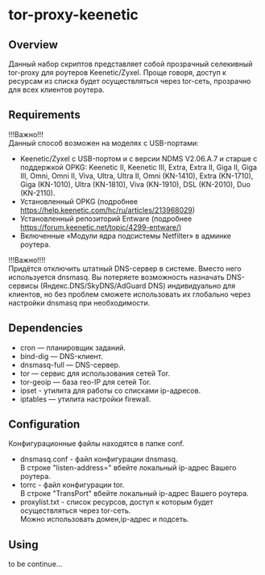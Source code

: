# tor-proxy-keenetic
## Overview  

 Данный набор скриптов представляет собой прозрачный селекивный tor-proxy для роутеров Keenetic/Zyxel.
 Проще говоря, доступ к ресурсам из списка будет осуществляться через tor-сеть, прозрачно для всех клиентов роутера.

## Requirements

!!!Важно!!!  
Данный способ возможен на моделях с USB-портами: 
* Keenetic/Zyxel с USB-портом и с версии NDMS V2.06.А.7 и старше с поддержкой OPKG:
Keenetic II, Keenetic III, Extra, Extra II, Giga II, Giga III, Omni, Omni II, Viva, Ultra, Ultra II, Omni (KN-1410), Extra (KN-1710), Giga (KN-1010), Ultra (KN-1810), Viva (KN-1910), DSL (KN-2010), Duo (KN-2110).
* Установленный OPKG (подробнее https://help.keenetic.com/hc/ru/articles/213968029)
* Установленный репозиторий Entware (подробнее https://forum.keenetic.net/topic/4299-entware/)
* Включенные «Модули ядра подсистемы Netfilter» в админке роутера.

!!!Важно!!!!  
Придётся отключить штатный DNS-сервер в системе. Вместо него используется dnsmasq.
Вы потеряете возможность назначать DNS-сервисы (Яндекс.DNS/SkyDNS/AdGuard DNS) индивидуально для клиентов, но без проблем сможете использовать их глобально через настройки dnsmasq при необходимости.

## Dependencies

* cron — планировщик заданий.
* bind-dig — DNS-клиент.
* dnsmasq-full — DNS-сервер.
* tor — сервис для использования сетей Tor.
* tor-geoip — база гео-IP для сетей Tor.
* ipset - утилита для работы со списками ip-адресов.
* iptables — утилита настройки firewall.

## Configuration  
Конфигурационные файлы находятся в папке conf.  
* dnsmasq.conf - файл конфигурации dnsmasq.  
В строке "listen-address=" вбейте локальный ip-адрес Вашего роутера.
* torrc - файл конфигурации tor.  
В строке "TransPort" вбейте локальный ip-адрес Вашего роутера.
* proxylist.txt - список ресурсов, доступ к которым будет осуществляться через tor-сеть.  
Можно использовать домен,ip-адрес и подсеть.

## Using

to be continue...